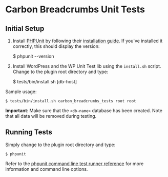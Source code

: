 # Carbon Breadcrumbs Unit Tests

## Initial Setup

1) Install [PHPUnit](http://phpunit.de/) by following their [installation guide](https://phpunit.de/getting-started.html). If you've installed it correctly, this should display the version:

    $ phpunit --version

2) Install WordPress and the WP Unit Test lib using the `install.sh` script. Change to the plugin root directory and type:

    $ tests/bin/install.sh <db-name> <db-user> <db-password> [db-host]

Sample usage:

    $ tests/bin/install.sh carbon_breadcrumbs_tests root root

**Important**: Make sure that the `<db-name>` database has been created. Note that all data will be removed during testing.

## Running Tests

Simply change to the plugin root directory and type:

    $ phpunit

Refer to the [phpunit command line test runner reference](https://phpunit.de/manual/current/en/phpunit-book.html#textui) for more information and command line options.